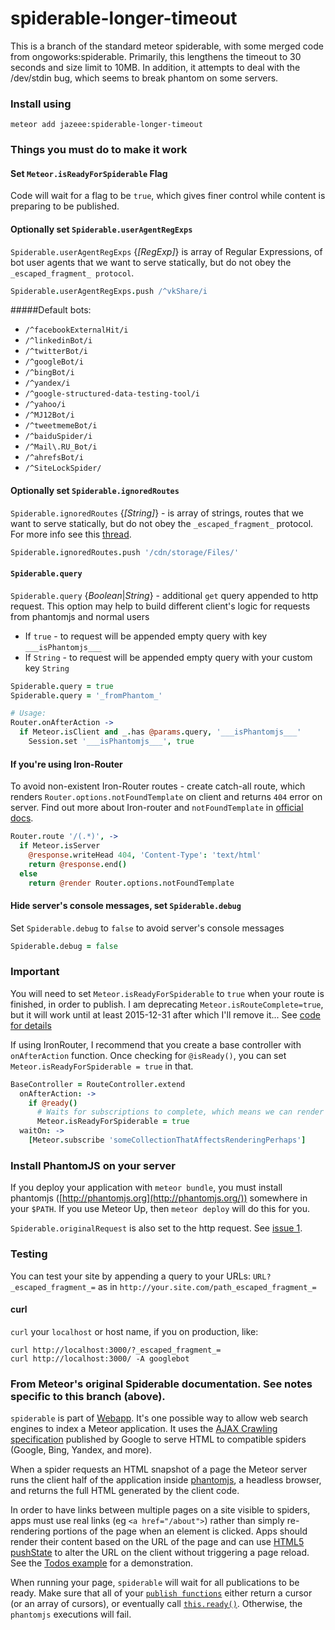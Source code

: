 spiderable-longer-timeout
====

This is a branch of the standard meteor spiderable, with some merged code from
ongoworks:spiderable. Primarily, this lengthens the timeout to 30 seconds and
size limit to 10MB. In addition, it attempts to deal with the /dev/stdin bug, which
seems to break phantom on some servers.

### Install using
```shell
meteor add jazeee:spiderable-longer-timeout
```

### Things you must do to make it work
#### Set `Meteor.isReadyForSpiderable` Flag
Code will wait for a flag to be `true`, which gives finer control while content is preparing to be published.

#### Optionally set `Spiderable.userAgentRegExps`
`Spiderable.userAgentRegExps` {*[RegExp]*} is array of Regular Expressions, of bot user agents that we want to serve statically, but do not obey the `_escaped_fragment_ protocol`.
```coffeescript
Spiderable.userAgentRegExps.push /^vkShare/i
```

#####Default bots:
 - `/^facebookExternalHit/i`
 - `/^linkedinBot/i`
 - `/^twitterBot/i`
 - `/^googleBot/i`
 - `/^bingBot/i`
 - `/^yandex/i`
 - `/^google-structured-data-testing-tool/i`
 - `/^yahoo/i`
 - `/^MJ12Bot/i`
 - `/^tweetmemeBot/i`
 - `/^baiduSpider/i`
 - `/^Mail\.RU_Bot/i`
 - `/^ahrefsBot/i`
 - `/^SiteLockSpider/`

#### Optionally set `Spiderable.ignoredRoutes`
`Spiderable.ignoredRoutes` {*[String]*} - is array of strings, routes that we want to serve statically, but do not obey the `_escaped_fragment_` protocol. For more info see this [thread](https://github.com/meteor/meteor/issues/3853).
```coffeescript
Spiderable.ignoredRoutes.push '/cdn/storage/Files/'
```

#### `Spiderable.query`
`Spiderable.query` {*Boolean*|*String*} - additional `get` query appended to http request.
This option may help to build different client's logic for requests from phantomjs and normal users

 - If `true` - to request will be appended empty query with key `___isPhantomjs___`
 - If `String` - to request will be appended empty query with your custom key `String`
```coffeescript
Spiderable.query = true
Spiderable.query = '_fromPhantom_'

# Usage:
Router.onAfterAction ->
  if Meteor.isClient and _.has @params.query, '___isPhantomjs___'
    Session.set '___isPhantomjs___', true
```

#### If you're using Iron-Router
To avoid non-existent Iron-Router routes - create catch-all route, which renders `Router.options.notFoundTemplate` on client and returns `404` error on server. Find out more about Iron-router and `notFoundTemplate` in [official docs](http://iron-meteor.github.io/iron-router/#applying-plugins-to-specific-routes).
```coffeescript
Router.route '/(.*)', ->
  if Meteor.isServer
    @response.writeHead 404, 'Content-Type': 'text/html'
    return @response.end()
  else
    return @render Router.options.notFoundTemplate
```

#### Hide server's console messages, set `Spiderable.debug`
Set `Spiderable.debug` to `false` to avoid server's console messages
```coffeescript
Spiderable.debug = false
```


### **Important**
You will need to set `Meteor.isReadyForSpiderable` to `true` when your route is finished, in order to publish.
I am deprecating `Meteor.isRouteComplete=true`, but it will work until at least 2015-12-31 after which I'll remove it...
See [code for details](https://github.com/jazeee/jazeee-meteor-spiderable/blob/master/phantom_script.js)

If using IronRouter, I recommend that you create a base controller with `onAfterAction` function. Once checking for `@isReady()`, you can set `Meteor.isReadyForSpiderable = true` in that.
```coffeescript
BaseController = RouteController.extend
  onAfterAction: ->
    if @ready()
      # Waits for subscriptions to complete, which means we can render the page.
      Meteor.isReadyForSpiderable = true
  waitOn: ->
    [Meteor.subscribe 'someCollectionThatAffectsRenderingPerhaps']
```

### Install PhantomJS on your server
If you deploy your application with `meteor bundle`, you must install
phantomjs ([http://phantomjs.org](http://phantomjs.org/)) somewhere in your
`$PATH`. If you use Meteor Up, then `meteor deploy` will do this for you.

`Spiderable.originalRequest` is also set to the http request. See [issue 1](https://github.com/jazeee/jazeee-meteor-spiderable/issues/1).

### Testing
You can test your site by appending a query to your URLs: `URL?_escaped_fragment_=` as in `http://your.site.com/path_escaped_fragment_=`

#### curl
`curl` your `localhost` or host name, if you on production, like:
```shell
curl http://localhost:3000/?_escaped_fragment_=
curl http://localhost:3000/ -A googlebot
```


### From Meteor's original Spiderable documentation. See notes specific to this branch (above).

`spiderable` is part of [Webapp](https://www.meteor.com/webapp). It's
one possible way to allow web search engines to index a Meteor
application. It uses the [AJAX Crawling
specification](https://developers.google.com/webmasters/ajax-crawling/)
published by Google to serve HTML to compatible spiders (Google, Bing,
Yandex, and more).

When a spider requests an HTML snapshot of a page the Meteor server runs the
client half of the application inside [phantomjs](http://phantomjs.org/), a
headless browser, and returns the full HTML generated by the client code.

In order to have links between multiple pages on a site visible to spiders, apps
must use real links (eg `<a href="/about">`) rather than simply re-rendering
portions of the page when an element is clicked. Apps should render their
content based on the URL of the page and can use [HTML5
pushState](https://developer.mozilla.org/en-US/docs/DOM/Manipulating_the_browser_history)
to alter the URL on the client without triggering a page reload. See the [Todos
example](http://meteor.com/examples/todos) for a demonstration.

When running your page, `spiderable` will wait for all publications
to be ready. Make sure that all of your [`publish functions`](#meteor_publish)
either return a cursor (or an array of cursors), or eventually call
[`this.ready()`](#publish_ready). Otherwise, the `phantomjs` executions
will fail.

